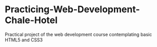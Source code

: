 # Practicing-Web-Development-Chale-Hotel
Practical project of the web development course contemplating basic HTML5 and CSS3
